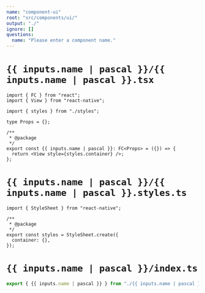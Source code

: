 ```yaml
---
name: "component-ui"
root: "src/components/ui/"
output: "./"
ignore: []
questions:
  name: "Please enter a component name."
---
```


# `{{ inputs.name | pascal }}/{{ inputs.name | pascal }}.tsx`

```tsx
import { FC } from "react";
import { View } from "react-native";

import { styles } from "./styles";

type Props = {};

/**
 * @package
 */
export const {{ inputs.name | pascal }}: FC<Props> = ({}) => {
  return <View style={styles.container} />;
};
```

# `{{ inputs.name | pascal }}/{{ inputs.name | pascal }}.styles.ts`

```tsx
import { StyleSheet } from "react-native";

/**
 * @package
 */
export const styles = StyleSheet.create({
  container: {},
});
```

# `{{ inputs.name | pascal }}/index.ts`

```typescript
export { {{ inputs.name | pascal }} } from "./{{ inputs.name | pascal }}";
```
